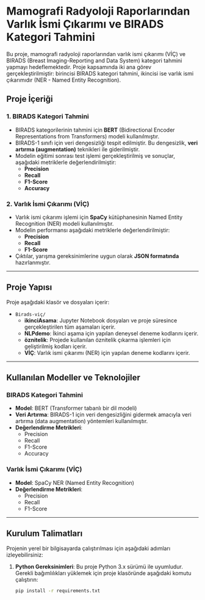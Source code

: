 # **Mamografi Radyoloji Raporlarından Varlık İsmi Çıkarımı ve BIRADS Kategori Tahmini**

Bu proje, mamografi radyoloji raporlarından varlık ismi çıkarımı (VİÇ) ve BIRADS (Breast Imaging-Reporting and Data System) kategori tahmini yapmayı hedeflemektedir. Proje kapsamında iki ana görev gerçekleştirilmiştir: birincisi BIRADS kategori tahmini, ikincisi ise varlık ismi çıkarımıdır (NER - Named Entity Recognition).

## **Proje İçeriği**

### **1. BIRADS Kategori Tahmini**
- BIRADS kategorilerinin tahmini için **BERT** (Bidirectional Encoder Representations from Transformers) modeli kullanılmıştır.
- BIRADS-1 sınıfı için veri dengesizliği tespit edilmiştir. Bu dengesizlik, **veri artırma (augmentation)** teknikleri ile giderilmiştir.
- Modelin eğitimi sonrası test işlemi gerçekleştirilmiş ve sonuçlar, aşağıdaki metriklerle değerlendirilmiştir:
  - **Precision**
  - **Recall**
  - **F1-Score**
  - **Accuracy**

### **2. Varlık İsmi Çıkarımı (VİÇ)**
- Varlık ismi çıkarımı işlemi için **SpaCy** kütüphanesinin Named Entity Recognition (NER) modeli kullanılmıştır.
- Modelin performansı aşağıdaki metriklerle değerlendirilmiştir:
  - **Precision**
  - **Recall**
  - **F1-Score**
- Çıktılar, yarışma gereksinimlerine uygun olarak **JSON formatında** hazırlanmıştır.

---

## **Proje Yapısı**

Proje aşağıdaki klasör ve dosyaları içerir:

- `Birads-viç/`
  - **ikinciAsama**: Jupyter Notebook dosyaları ve proje süresince gerçekleştirilen tüm aşamaları içerir.
  - **NLPdemo**: İkinci aşama için yapılan deneysel deneme kodlarını içerir.
  - **öznitelik**: Projede kullanılan öznitelik çıkarma işlemleri için geliştirilmiş kodları içerir.
  - **VİÇ**: Varlık ismi çıkarımı (NER) için yapılan deneme kodlarını içerir.

---

## **Kullanılan Modeller ve Teknolojiler**

### **BIRADS Kategori Tahmini**
- **Model**: BERT (Transformer tabanlı bir dil modeli)
- **Veri Artırma**: BIRADS-1 için veri dengesizliğini gidermek amacıyla veri artırma (data augmentation) yöntemleri kullanılmıştır.
- **Değerlendirme Metrikleri**:
  - Precision
  - Recall
  - F1-Score
  - Accuracy

### **Varlık İsmi Çıkarımı (VİÇ)**
- **Model**: SpaCy NER (Named Entity Recognition)
- **Değerlendirme Metrikleri**:
  - Precision
  - Recall
  - F1-Score

---

## **Kurulum Talimatları**

Projenin yerel bir bilgisayarda çalıştırılması için aşağıdaki adımları izleyebilirsiniz:

1. **Python Gereksinimleri**: Bu proje Python 3.x sürümü ile uyumludur. Gerekli bağımlılıkları yüklemek için proje klasöründe aşağıdaki komutu çalıştırın:
   ```bash
   pip install -r requirements.txt
